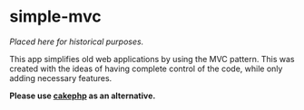 # simple-mvc
*Placed here for historical purposes.*

This app simplifies old web applications by using the MVC pattern. This was created with the ideas of having complete control of the code, while only adding necessary features.

**Please use [cakephp](https://github.com/cakephp/cakephp) as an alternative.**

